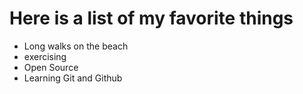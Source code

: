 # Here is a list of my favorite things 
- Long walks on the beach 
- exercising 
- Open Source 
- Learning Git and Github
